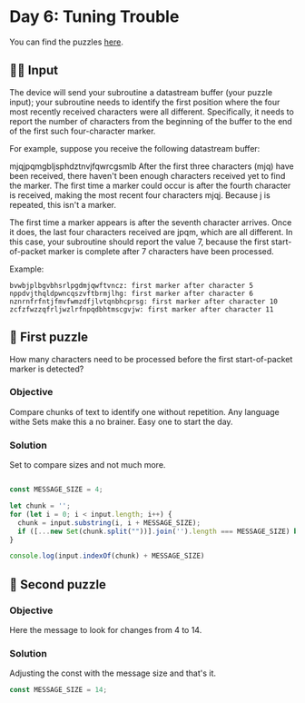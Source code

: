 # Day 6: Tuning Trouble

You can find the puzzles [here](https://adventofcode.com/2022/day/6).

## ✍🏼 Input

The device will send your subroutine a datastream buffer (your puzzle input); your subroutine needs to identify the first position where the four most recently received characters were all different. Specifically, it needs to report the number of characters from the beginning of the buffer to the end of the first such four-character marker.

For example, suppose you receive the following datastream buffer:

mjqjpqmgbljsphdztnvjfqwrcgsmlb
After the first three characters (mjq) have been received, there haven't been enough characters received yet to find the marker. The first time a marker could occur is after the fourth character is received, making the most recent four characters mjqj. Because j is repeated, this isn't a marker.

The first time a marker appears is after the seventh character arrives. Once it does, the last four characters received are jpqm, which are all different. In this case, your subroutine should report the value 7, because the first start-of-packet marker is complete after 7 characters have been processed.

Example:

```text
bvwbjplbgvbhsrlpgdmjqwftvncz: first marker after character 5
nppdvjthqldpwncqszvftbrmjlhg: first marker after character 6
nznrnfrfntjfmvfwmzdfjlvtqnbhcprsg: first marker after character 10
zcfzfwzzqfrljwzlrfnpqdbhtmscgvjw: first marker after character 11
```

## 🧩 First puzzle

How many characters need to be processed before the first start-of-packet marker is detected?

### Objective

Compare chunks of text to identify one without repetition.
Any language withe Sets make this a no brainer. Easy one to start the day.

### Solution

Set to compare sizes and not much more.

```js

const MESSAGE_SIZE = 4;

let chunk = '';
for (let i = 0; i < input.length; i++) {
  chunk = input.substring(i, i + MESSAGE_SIZE);
  if ([...new Set(chunk.split(""))].join('').length === MESSAGE_SIZE) break;
}

console.log(input.indexOf(chunk) + MESSAGE_SIZE)
```

## 🧩 Second puzzle

### Objective

Here the message to look for changes from 4 to 14.

### Solution

Adjusting the const with the message size and that's it.

```js
const MESSAGE_SIZE = 14;
```

